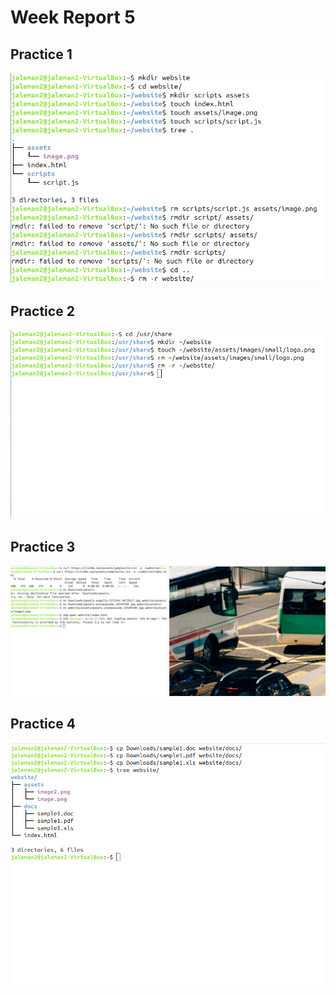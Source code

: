 # Week Report 5

## Practice 1
![practice1](practice1.png)

## Practice 2
![practice 2](practice2.png)

## Practice 3
![practice 3](practice3.png)

## Practice 4
![practice 4](practice4.png)